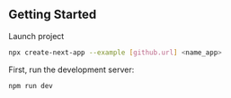## Getting Started

Launch project

```bash
npx create-next-app --example [github.url] <name_app>
```

First, run the development server:

```bash
npm run dev
```
